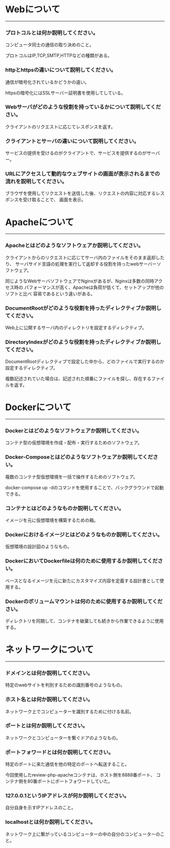 # Webについて
---
### プロトコルとは何か説明してください。
コンピュータ同士の通信の取り決めのこと。

プロトコルはIP,TCP,SMTP,HTTPなどの種類がある。


### httpとhttpsの違いについて説明してください。
通信が暗号化されているかどうかの違い。

httpsの暗号化にはSSLサーバー証明書を使用してしている。

### Webサーバがどのような役割を持っているかについて説明してください。
クライアントのリクエストに応じてレスポンスを返す。


### クライアントとサーバの違いについて説明してください。
サービスの提供を受けるのがクライアントで、サービスを提供するのがサーバー。


### URLにアクセスして動的なウェブサイトの画面が表示されるまでの流れを説明してください。
ブラウザを使用してリクエストを送信した後、リクエストの内容に対応するレスポンスを受け取ることで、
画面を表示。



# Apacheについて
---
### Apacheとはどのようなソフトウェアか説明してください。
クライアントからのリクエストに応じてサーバ内のファイルをそのまま返却したり、
サーバサイド言語の処理を実行して返却する役割を持ったwebサーバーソフトウェア。

同じようなWebサーバソフトウェアでNginxがあるが、Nginxは多数の同時アクセス時の
パフォーマンスが高く、Apacheは負荷が低くて、セットアップが他のソフトと比べ
容易であるという違いがある。


### DocumentRootがどのような役割を持ったディレクティブか説明してください。
Web上に公開するサーバ内のディレクトリを設定するディレクティブ。


### DirectoryIndexがどのような役割を持ったディレクティブか説明してください。
DocumentRootディレクティブで設定した中から、どのファイルで実行するのか
設定するディレクティブ。

複数記述されていた場合は、記述された順番にファイルを探し、存在するファイルを返す。



# Dockerについて
---
### Dockerとはどのようなソフトウェアか説明してください。
コンテナ型の仮想環境を作成・配布・実行するためのソフトウェア。


### Docker-Composeとはどのようなソフトウェアか説明してください。
複数のコンテナ型仮想環境を一括で操作するためのソフトウェア。

docker-compose up -dのコマンドを使用することで、バックグラウンドで起動できる。


### コンテナとはどのようなものか説明してください。
イメージを元に仮想環境を構築するための箱。


### Dockerにおけるイメージとはどのようなものか説明してください。
仮想環境の設計図のようなもの。


### DockerにおいてDockerfileは何のために使用するか説明してください。
ベースとなるイメージを元に新たにカスタマイズ内容を定義する設計書として使用する。


### Dockerのボリュームマウントは何のために使用するか説明してください。
ディレクトリを同期して、コンテナを破棄しても続きから作業できるように使用する。



# ネットワークについて
---
### ドメインとは何か説明してください。
特定のwebサイトを判別するための識別番号のようなもの。


### ホスト名とは何か説明してください。
ネットワーク上でコンピューターを識別するために付ける名前。


### ポートとは何か説明してください。
ネットワークとコンピューターを繋ぐドアのようなもの。


### ポートフォワードとは何か説明してください。
特定のポートに来た通信を他の特定のポートへ転送すること。

今回使用したreview-php-apacheコンテナは、ホスト側を8888番ポート、
コンテナ側を80番ポートにポートフォワードしていた。


### 127.0.0.1というIPアドレスが何か説明してください。
自分自身を示すIPアドレスのこと。


### localhostとは何か説明してください。
ネットワーク上に繋がっているコンピューターの中の自分のコンピューターのこと。



